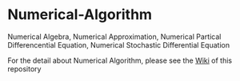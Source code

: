 # Numerical-Algorithm
Numerical Algebra, Numerical Approximation, Numerical Partical Differencential Equation, Numerical Stochastic Differential Equation

For the detail about Numerical Algorithm, please see the [Wiki](https://github.com/Gonewiththewind4/Numerical-Algorithm/wiki) of this repository
